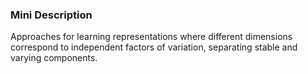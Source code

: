 ### Mini Description

Approaches for learning representations where different dimensions correspond to independent factors of variation, separating stable and varying components.
